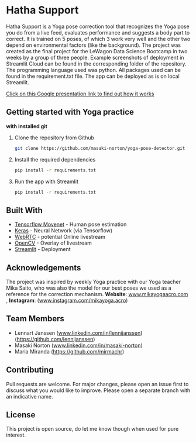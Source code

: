 # Hatha Support

Hatha Support is a Yoga pose correction tool that recognizes the Yoga pose you do from a live feed, evaluates performance and suggests a body part to correct. It is trained on 5 poses, of which 3 work very well and the other two depend on environmental factors (like the background). The project was created as the final project for the LeWagon Data Science Bootcamp in two weeks by a group of three people. Example screenshots of deployment in Streamlit Cloud can be found in the corresponding folder of the repository. The programming language used was python. All packages used can be found in the requirement.txt file. The app can be deployed as is on local Streamlit.

[Click on this Google presentation link to find out how it works](https://docs.google.com/presentation/d/1UfZ09jS40f0SCPVXwRrNYAfss9Pa58725VnYuifE7KU/edit?usp=sharing)

## Getting started with Yoga practice

**with installed git**

1.  Clone the repository from Github
    ```sh
    git clone https://github.com/masaki-norton/yoga-pose-detector.git
    ```
2.  Install the required dependencies
    ```sh
    pip install -r requirements.txt
    ```
3.  Run the app with Streamlit
    ```sh
    pip install -r requirements.txt
    ```

## Built With
- [Tensorflow Movenet](https://www.tensorflow.org/hub/tutorials/movenet) - Human pose estimation
- [Keras](https://keras.io/) - Neural Network (via Tensorflow)
- [WebRTC](https://webrtc.org/) - potential Online livestream
- [OpenCV](https://opencv.org/) - Overlay of livestream
- [Streamlit](https://streamlit.io/) - Deployment


## Acknowledgements
The project was inspired by weekly Yoga practice with our Yoga teacher Mika Saito, who was also the model for our best poses we used as a reference for the correction mechanism.
**Website**: www.mikayogaacro.com , **Instagram**: (www.instagram.com/mikayoga.acro)

## Team Members
- Lennart Janssen  (www.linkedin.com/in/lennijanssen) (https://github.com/lennijanssen)
- Masaki Norton    (www.linkedin.com/in/masaki-norton)
- Maria Miranda    (https://github.com/mirmachr)

## Contributing
Pull requests are welcome. For major changes, please open an issue first to discuss what you would like to improve. Please open a separate branch with an indicative name.

## License
This project is open source, do let me know though when used for pure interest.
